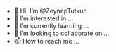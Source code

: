 - 👋 Hi, I’m @ZeynepTutkun
- 👀 I’m interested in ...
- 🌱 I’m currently learning ...
- 💞️ I’m looking to collaborate on ...
- 📫 How to reach me ...

<!---
ZeynepTutkun/ZeynepTutkun is a ✨ special ✨ repository because its `README.md` (this file) appears on your GitHub profile.
You can click the Preview link to take a look at your changes.
--->
